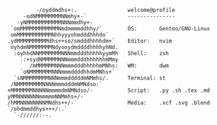 ```
         -/oyddmdhs+:.                welcome@profile
     -odNMMMMMMMMNNmhy+-`             ---------------
   -yNMMMMMMMMMMMNNNmmdhy+-           
 `omMMMMMMMMMMMMNmdmmmmddhhy/`        OS:       Gentoo/GNU-Linux
 omMMMMMMMMMMMNhhyyyohmdddhhhdo`      
.ydMMMMMMMMMMdhs++so/smdddhhhhdm+`    Editor:   nvim
 oyhdmNMMMMMMMNdyooydmddddhhhhyhNd.   
  :oyhhdNNMMMMMMMNNNmmdddhhhhhyymMh   Shell:    zsh
    .:+sydNMMMMMNNNmmmdddhhhhhhmMmy   
       /mMMMMMMNNNmmmdddhhhhhmMNhs:   WM:       dwm
    `oNMMMMMMMNNNmmmddddhhdmMNhs+`    
  `sNMMMMMMMMNNNmmmdddddmNMmhs/.      Terminal: st
 /NMMMMMMMMNNNNmmmdddmNMNdso:`        
+MMMMMMMNNNNNmmmmdmNMNdso/-           Script:   .py .sh .tex .md
yMMNNNNNNNmmmmmNNMmhs+/-`             
/hMMNNNNNNNNMNdhs++/-`                Media:    .xcf .svg .blend
`/ohdmmddhys+++/:.`
  `-//////:--.
```

<!--
**c-torre/c-torre** is a ✨ _special_ ✨ repository because its `README.md` (this file) appears on your GitHub profile.

Here are some ideas to get you started:

- 🔭 I’m currently working on ...
- 🌱 I’m currently learning ...
- 👯 I’m looking to collaborate on ...
- 🤔 I’m looking for help with ...
- 💬 Ask me about ...
- 📫 How to reach me: ...
- 😄 Pronouns: ...
- ⚡ Fun fact: ...
-->
